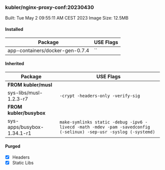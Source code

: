 ### kubler/nginx-proxy-conf:20230430

Built: Tue May  2 09:55:11 AM CEST 2023
Image Size: 12.5MB

#### Installed
Package | USE Flags
--------|----------
app-containers/docker-gen-0.7.4 | ``
#### Inherited
Package | USE Flags
--------|----------
**FROM kubler/musl** |
sys-libs/musl-1.2.3-r7 | `-crypt -headers-only -verify-sig`
**FROM kubler/busybox** |
sys-apps/busybox-1.34.1-r1 | `make-symlinks static -debug -ipv6 -livecd -math -mdev -pam -savedconfig (-selinux) -sep-usr -syslog (-systemd)`
#### Purged
- [x] Headers
- [x] Static Libs
